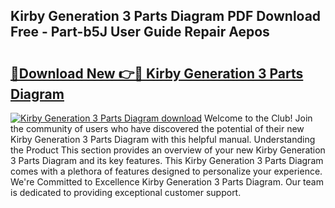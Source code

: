 ## Kirby Generation 3 Parts Diagram PDF Download Free - Part-b5J User Guide Repair Aepos

# <h2><a href="http://dfrcvlb.blite.top/?on=Kirby+Generation+3+Parts+Diagram">🔗Download New 👉🔴 Kirby Generation 3 Parts Diagram</a></h2>

[![Kirby Generation 3 Parts Diagram download](https://i.imgur.com/lujVjoI.png)](http://dfrcvlb.blite.top/?on=Kirby+Generation+3+Parts+Diagram)
Welcome to the Club! Join the community of users who have discovered the potential of their new Kirby Generation 3 Parts Diagram with this helpful manual. Understanding the Product This section provides an overview of your new Kirby Generation 3 Parts Diagram and its key features. This Kirby Generation 3 Parts Diagram comes with a plethora of features designed to personalize your experience. We're Committed to Excellence Kirby Generation 3 Parts Diagram. Our team is dedicated to providing exceptional customer support.
